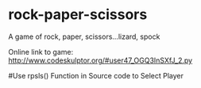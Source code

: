 # rock-paper-scissors

A game of rock, paper, scissors...lizard, spock

Online link to game: http://www.codeskulptor.org/#user47_OGQ3InSXfJ_2.py

#Use rpsls() Function in Source code to Select Player
